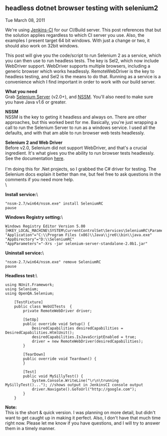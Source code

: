 
headless dotnet browser testing with selenium2
----------------------------------------------

Tue March 08, 2011

We're using [Jenkins-CI](http://jenkins-ci.org/) for our CI/Build
server. This post references that but the solution applies regardless to
which CI server you use. Also, the examples I present target 64 bit
windows. With just a change or two, it should also work on 32bit
windows.

This post will give you the code/script to run Selenium 2 as a service,
which you can then use to run headless tests. The key is Sel2, which now
include WebDriver support. WebDriver supports multiple browsers,
including a generic browser which works headlessly. RemoteWebDriver is
the key to headless testing, and Sel2 is the means to do that. Running
as a service is a convenience which I find important in order to work
with our build server.

**What you need**\
 Grab [Selenium Server](http://seleniumhq.org/download/) (v2.0+), and
[NSSM](https://iain.cx/src/nssm/). You'll also need to make sure you
have Java v1.6 or greater.

**NSSM**\
 NSSM is the key to geting it headless and always on. There are other
approaches, but this worked best for me. Basically, you're just wrapping
a call to run the Selenium Server to run as a windows service. I used
all the defaults, and with that am able to run browser web tests
headlessly.

**Selenium 2 and Web Driver**\
 Before v2.0, Selenium did not support WebDriver, and that's a crucial
ingredient. It's what gives you the ability to run browser tests
headlessly. See the documentation
[here](http://seleniumhq.org/docs/03_webdriver.html).\
\
 I'm doing this for .Net projects, so I grabbed the C\# driver for
testing. The Selenium docs explain it better than me, but feel free to
ask questions in the comments if you need more help.\
\

**Install service:**\

``` {.brush: .bash;}
"nssm-2.7/win64/nssm.exe" install SeleniumRC
pause
```

**Windows Registry setting:**\

``` {.brush: .bash;}
Windows Registry Editor Version 5.00
[HKEY_LOCAL_MACHINE\SYSTEM\CurrentControlSet\Services\SeleniumRC\Parameters]
"Application"="C:\\Program Files (x86)\\Java\\jre6\\bin\\java.exe"
"AppDirectory"="D:\\SeleniumRC"
"AppParameters"="-Xrs -jar selenium-server-standalone-2.0b1.jar"
```

**Uninstall service:**\

``` {.brush: .bash;}
"nssm-2.7/win64/nssm.exe" remove SeleniumRC
pause
```

**Headless test:**\

``` {.brush: .csharp;}
using NUnit.Framework;
using Selenium;
using OpenQA.Selenium;

    [TestFixture]
    public class WebUITests  {
        private RemoteWebDriver driver;

        [SetUp]
        public override void Setup() {
            DesiredCapabilities desiredCapabilities = DesiredCapabilities.HtmlUnit();
            desiredCapabilities.IsJavaScriptEnabled = true;
            driver = new RemoteWebDriver(desiredCapabilities);
        }

        [TearDown]
        public override void Teardown() {
        }

        [Test]
        public void MySillyTest() {
            System.Console.WriteLine("\r\n\trunning MySillyTest()..."); //shows output in JenkinsCI console output
            driver.Navigate().GoToUrl("http://google.com");
        }
    }
```

**Note:**\
 This is the short & quick version. I was planning on more detail, but
didn't want to get caught up in making it perfect. Also, I don't have
that much time right now. Please let me know if you have questions, and
I will try to answer them in a timely manner.
